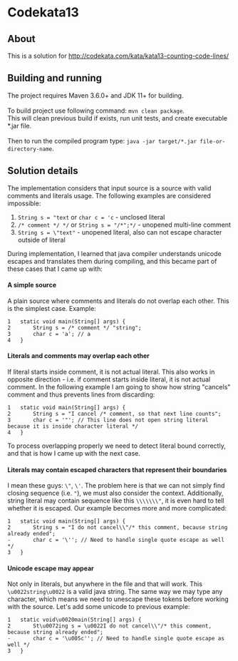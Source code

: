 # Codekata13

## About
This is a solution for http://codekata.com/kata/kata13-counting-code-lines/

## Building and running
The project requires Maven 3.6.0+ and JDK 11+ for building.\
\
To build project use following command: `mvn clean package`.\
This will clean previous build if exists, run unit tests, and create executable *.jar file.\
\
Then to run the compiled program type: `java -jar target/*.jar file-or-directory-name`.

## Solution details
The implementation considers that input source is a source with valid comments and literals usage.
The following examples are considered impossible:
1. `String s = "text` or `char c = 'c` - unclosed literal
2. `/* comment */ */` or `String s = "/*";*/` - unopened multi-line comment
2. `String s = \"text"` - unopened literal, also can not escape character outside of literal

During implementation, I learned that java compiler understands unicode escapes and translates
them during compiling, and this became part of these cases that I came up with:
#### A simple source
A plain source where comments and literals do not overlap each other. This is the simplest case.
Example:
```
1   static void main(String[] args) {
2       String s = /* comment */ "string";
3       char c = 'a'; // a
4   }
```

#### Literals and comments may overlap each other
If literal starts inside comment, it is not actual literal. This also works in opposite direction
\- i.e. if comment starts inside literal, it is not actual comment. In the following example I am
going to show how string "cancels" comment and thus prevents lines from discarding:
```
1   static void main(String[] args) {
2       String s = "I cancel /* comment, so that next line counts";
3       char c = '"'; // This line does not open string literal because it is inside character literal */
4   }
```
To process overlapping properly we need to detect literal bound correctly, and that is how I came
up with the next case.

#### Literals may contain escaped characters that represent their boundaries
I mean these guys: `\"`, `\'`. The problem here is that we can not simply find closing sequence
(i.e. `"`), we must also consider the context. Additionally, string literal may contain sequence like
this `\\\\\\\"`, it is even hard to tell whether it is escaped. Our example becomes more and more
complicated:
```
1   static void main(String[] args) {
2       String s = "I do not cancel\\"/* this comment, because string already ended";
-       char c = '\''; // Need to handle single quote escape as well */
3   }
```

#### Unicode escape may appear
Not only in literals, but anywhere in the file and that will work. This `\u0022string\u0022` is a
valid java string. The same way we may type any character, which means we need to unescape
these tokens before working with the source. Let's add some unicode to previous example:
```
1   static void\u0020main(String[] args) {
2       St\u0072ing s = \u0022I do not cancel\\"/* this comment, because string already ended";
-       char c = '\u005c''; // Need to handle single quote escape as well */
3   }
```
